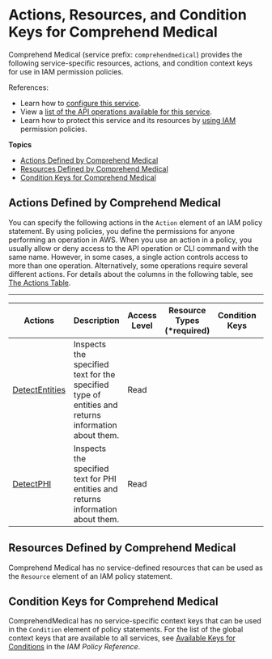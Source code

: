 # Actions, Resources, and Condition Keys for Comprehend Medical<a name="list_comprehendmedical"></a>

Comprehend Medical \(service prefix: `comprehendmedical`\) provides the following service\-specific resources, actions, and condition context keys for use in IAM permission policies\.

References:
+ Learn how to [configure this service](https://docs.aws.amazon.com/comprehend/latest/dg/)\.
+ View a [list of the API operations available for this service](https://docs.aws.amazon.com/comprehend/latest/dg/)\.
+ Learn how to protect this service and its resources by [using IAM](https://docs.aws.amazon.com/comprehend/latest/dg/auth-and-access-control.html) permission policies\.

**Topics**
+ [Actions Defined by Comprehend Medical](#comprehendmedical-actions-as-permissions)
+ [Resources Defined by Comprehend Medical](#comprehendmedical-resources-for-iam-policies)
+ [Condition Keys for Comprehend Medical](#comprehendmedical-policy-keys)

## Actions Defined by Comprehend Medical<a name="comprehendmedical-actions-as-permissions"></a>

You can specify the following actions in the `Action` element of an IAM policy statement\. By using policies, you define the permissions for anyone performing an operation in AWS\. When you use an action in a policy, you usually allow or deny access to the API operation or CLI command with the same name\. However, in some cases, a single action controls access to more than one operation\. Alternatively, some operations require several different actions\. For details about the columns in the following table, see [The Actions Table](reference_policies_actions-resources-contextkeys.md#actions_table)\.


****  

| Actions | Description | Access Level | Resource Types \(\*required\) | Condition Keys | Dependent Actions | 
| --- | --- | --- | --- | --- | --- | 
|   [ DetectEntities ](https://docs.aws.amazon.com/comprehend/latest/dg/API_hera_DetectEntities.html)  | Inspects the specified text for the specified type of entities and returns information about them\. | Read |  |  |  | 
|   [ DetectPHI ](https://docs.aws.amazon.com/comprehend/latest/dg/API_hera_DetectPHI.html)  | Inspects the specified text for PHI entities and returns information about them\. | Read |  |  |  | 

## Resources Defined by Comprehend Medical<a name="comprehendmedical-resources-for-iam-policies"></a>

Comprehend Medical has no service\-defined resources that can be used as the `Resource` element of an IAM policy statement\.

## Condition Keys for Comprehend Medical<a name="comprehendmedical-policy-keys"></a>

ComprehendMedical has no service\-specific context keys that can be used in the `Condition` element of policy statements\. For the list of the global context keys that are available to all services, see [Available Keys for Conditions](reference_policies_condition-keys.html#AvailableKeys) in the *IAM Policy Reference*\.